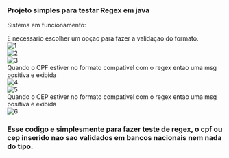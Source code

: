 ### Projeto simples para testar Regex em java

Sistema em funcionamento:

E necessario escolher um opçao para fazer a validaçao do formato.</br>
![1](https://github.com/AndreLuizTDias/Projetos_Simples/assets/109778850/8e5efb90-ea6f-4b02-95d2-56439de4d80b)</br>
![2](https://github.com/AndreLuizTDias/Projetos_Simples/assets/109778850/d882e53f-6f02-45bb-ba36-7f526dcdacbd)</br>
![3](https://github.com/AndreLuizTDias/Projetos_Simples/assets/109778850/685df512-036c-4f54-bc3f-f5db28a701b9)</br>
Quando o CPF estiver no formato compativel com o regex entao uma msg positiva e exibida</br>
![4](https://github.com/AndreLuizTDias/Projetos_Simples/assets/109778850/843ac939-94de-49ca-90ae-990b77891980)</br>
![5](https://github.com/AndreLuizTDias/Projetos_Simples/assets/109778850/6230a453-f8fa-44cf-9c4e-a699cf6f4fcd)</br>
Quando o CEP estiver no formato compativel com o regex entao uma msg positiva e exibida</br>
![6](https://github.com/AndreLuizTDias/Projetos_Simples/assets/109778850/729c82be-4da6-4f0d-9319-034d9c975956)</br>

### Esse codigo e simplesmente para fazer teste de regex, o cpf ou cep inserido nao sao validados em bancos nacionais nem nada do tipo.
